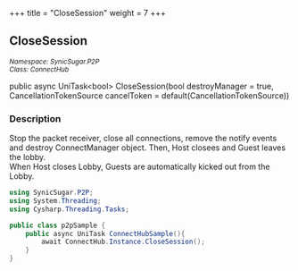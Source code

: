 +++
title = "CloseSession"
weight = 7
+++
## CloseSession
<small>*Namespace: SynicSugar.P2P* <br>
*Class: ConnectHub* </small>

public async UniTask&lt;bool&gt; CloseSession(bool destroyManager = true, CancellationTokenSource cancelToken = default(CancellationTokenSource))


### Description
Stop the packet receiver, close all connections, remove the notify events and destroy ConnectManager object. Then, Host closees and Guest leaves the lobby. <br>
When Host closes Lobby, Guests are automatically kicked out from the Lobby.


```cs
using SynicSugar.P2P;
using System.Threading;
using Cysharp.Threading.Tasks;

public class p2pSample {
    public async UniTask ConnectHubSample(){
        await ConnectHub.Instance.CloseSession();
    }
}
```
